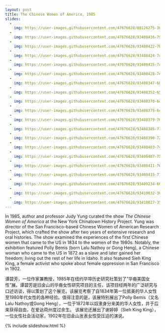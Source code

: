 ```yaml
---
layout: post
title: The Chinese Women of America, 1985
slides:
  -
    img: https://user-images.githubusercontent.com/47676628/88126275-3654ff00-cb9f-11ea-92af-f8cc592f1e68.jpg
  -
    img: https://user-images.githubusercontent.com/47676628/93408416-79131a80-f862-11ea-8e52-23637feffa41.jpg
  -
    img: https://user-images.githubusercontent.com/47676628/93408422-7b757480-f862-11ea-8a42-54a2f3f9d48a.jpg
  -
    img: https://user-images.githubusercontent.com/47676628/93408424-7c0e0b00-f862-11ea-9d41-0604ca7034fa.jpg
  -
    img: https://user-images.githubusercontent.com/47676628/93408425-7ca6a180-f862-11ea-9934-1032d07c761a.jpg
  -
    img: https://user-images.githubusercontent.com/47676628/93408428-7e706500-f862-11ea-9e30-741f514e736d.jpg
  -
    img: https://user-images.githubusercontent.com/47676628/93408347-600a6980-f862-11ea-8b5c-5e8e467ded8b.jpg
  -
    img: https://user-images.githubusercontent.com/47676628/93408352-6567b400-f862-11ea-9ad9-58a6edd0dbd2.jpg
  -
    img: https://user-images.githubusercontent.com/47676628/93408370-6d275880-f862-11ea-9f77-3b7128710e60.jpg
  -
    img: https://user-images.githubusercontent.com/47676628/93408375-6e588580-f862-11ea-9ca3-8ffb0110012a.jpg
  -
    img: https://user-images.githubusercontent.com/47676628/93408379-70224900-f862-11ea-9f71-604fda235001.jpg
  -
    img: https://user-images.githubusercontent.com/47676628/93408385-71537600-f862-11ea-9400-c3abbf2c66e2.jpg
  -
    img: https://user-images.githubusercontent.com/47676628/93408390-7284a300-f862-11ea-9de4-1d40e5c85dc8.jpg
  -
    img: https://user-images.githubusercontent.com/47676628/93408403-744e6680-f862-11ea-8cfc-4e88faae8352.jpg
  -
    img: https://user-images.githubusercontent.com/47676628/93408407-757f9380-f862-11ea-93e3-b93ab8e831e4.jpg
  -
    img: https://user-images.githubusercontent.com/47676628/93408411-76b0c080-f862-11ea-8578-7ae013f62fa9.jpg
  -
    img: https://user-images.githubusercontent.com/47676628/93408415-77e1ed80-f862-11ea-936d-6bd247690726.jpg
  -
    img: https://user-images.githubusercontent.com/47676628/93409234-6699e080-f864-11ea-8920-4bf20846c22f.jpg
  -
    img: https://user-images.githubusercontent.com/47676628/93410032-36534180-f866-11ea-8de1-dc902065a650.jpg
  -
    img: https://user-images.githubusercontent.com/47676628/93410027-35221480-f866-11ea-96fe-bb82a8f870e7.jpg
---
```


In 1985, author and professor Judy Yung curated the show *The Chinese Women of America* at the New York Chinatown History Project. Yung was director of the San Francisco-based Chinese Women of American Research Project, which crafted the show after two years of extensive research and oral histories. The show examined the experiences of the first Chinese women that came to the US in 1834 to the women of the 1980s. Notably, the exhibition featured Polly Bemis (born Lalu Nathoy or Gong Heng), a Chinese woman who came to the US in 1872 as a slave and later gained her freedom; living out the rest of her life in Idaho. It also featured Sieh King King, a female activist who spoke about female oppression in San Francisco in 1902.  

谭碧芳，一位作家兼教授，1985年在纽约华埠历史研究社策划了”华裔美国女性”展。谭碧芳是旧金山的华裔女性研究项目的主任，该项目经两年的广泛研究与口述访谈，得以策划了这个展览。该展览考察了自1834年第一位抵美的华人女性至1980年代女性的各种经验。值得注意的是，该展特别展出了Polly Bemis（又名Lalu Nathoy或Gong Heng），一位于1872年以奴隶身分来美的华人女性，并于后来获得自由，在爱达荷州度过余生。 该展览还展出了谢婷婷（Sieh King King），一位女性社会活动家，1902年在旧金山发表女性受压迫的演说。

{% include slideshow.html %}



